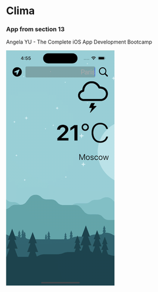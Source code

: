 # Clima
### App from section 13 
Angela YU - The Complete iOS App Development Bootcamp

![clima](https://github.com/Loveink/Clima/blob/main/Clima/Assets.xcassets/Simulator-Screen-Recording-iPhone-14-Pro-2023-06-27-at-16.56.03.gif)

